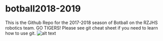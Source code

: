 # botball2018-2019
This is the Github Repo for the 2017-2018 season of Botball on the RZJHS robotics team.  GO TIGERS!  Please see git cheat sheet if you need to learn how to use git.
![alt text](https://raw.githubusercontent.com/rzjhsrobotics/botball2017-2018/master/Robotic%20Tiger.jpg)
